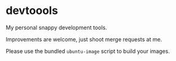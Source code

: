 # devtoools

My personal snappy development tools.

Improvements are welcome, just shoot merge requests at me.

Please use the bundled ``ubuntu-image`` script to build your images.
